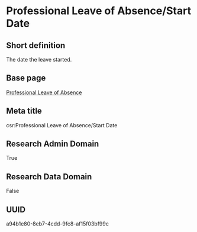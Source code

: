# Professional Leave of Absence/Start Date
## Short definition
The date the leave started.
## Base page
[Professional Leave of Absence](https://github.com/EuroCRIS/CASRAI-Dictionairies/blob/main/Objects/Professional%20Leave%20of%20Absence.md)
## Meta title
csr:Professional Leave of Absence/Start Date
## Research Admin Domain
True
## Research Data Domain
False
## UUID
a94b1e80-8eb7-4cdd-9fc8-af15f03bf99c
